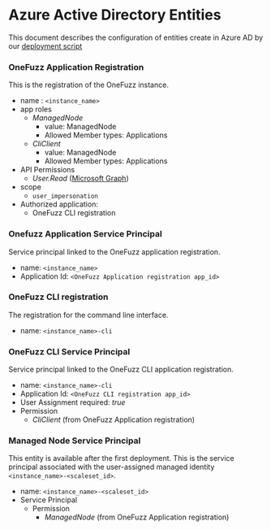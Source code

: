 # Azure Active Directory Entities
This document describes the configuration of entities create in Azure AD by our [deployment script](../src/deployment/deploy.py)

### OneFuzz Application Registration
This is the registration of the OneFuzz instance.
* name : `<instance_name>`
* app roles
    * _ManagedNode_
        * value: ManagedNode
        * Allowed Member types: Applications
    * _CliClient_
        * value: ManagedNode
        * Allowed Member types: Applications
* API Permissions
    * _User.Read_ ([Microsoft Graph](https://docs.microsoft.com/en-us/graph/permissions-reference#user-permissions))
* scope
    * `user_impersonation`
* Authorized application:
    * OneFuzz CLI registration

### Onefuzz Application Service Principal
Service principal linked to the OneFuzz application registration.
* name: `<instance_name>`
* Application Id: `<OneFuzz Application registration app_id>`

### OneFuzz CLI registration
The registration for the command line interface.
* name: `<instance_name>-cli`

### OneFuzz CLI Service Principal
Service principal linked to the OneFuzz CLI application registration.
* name: `<instance_name>-cli`
* Application Id: `<OneFuzz CLI registration app_id>`
* User Assignment required: _true_
* Permission
    * _CliClient_ (from OneFuzz Application registration)

### Managed Node Service Principal
This entity is available after the first deployment. This is the service principal associated with the user-assigned managed identity `<instance_name>-<scaleset_id>`.

* name: `<instance_name>-<scaleset_id>`
* Service Principal
    * Permission
        * _ManagedNode_ (from OneFuzz Application registration)
